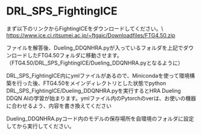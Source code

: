 # DRL_SPS_FightingICE

まず以下のリンクからFightingICEをダウンロードしてください。\\
https://www.ice.ci.ritsumei.ac.jp/~ftgaic/Downloadfiles/FTG4.50.zip

ファイルを解答後、Dueling_DDQNHRA.pyが入っているフォルダを上記でダウンロードしたFTG4.50フォルダに移動させます。
（FTG4.50/DRL_SPS_FightingICE/Dueling_DDQNHRA.pyとなるように）

DRL_SPS_FightingICE内にymlファイルがあるので、Minicondaを使って環境構築を行った後、FTG4.50をメインディレクトリとした状態でpython DRL_SPS_FightingICE/Dueling_DDQNHRA.pyを実行するとHRA Dueling DDQN AIの学習が始まります。ymlファイル内のPytorchのverは、お使いの機器に合わせるよう、内容を書き換えてください


Dueling_DDQNHRA.pyコード内のモデルの保存場所を自環境のフォルダに設定してから実行してください。
